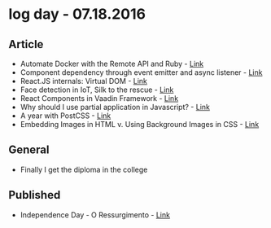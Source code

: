 # log day - 07.18.2016

## Article

- Automate Docker with the Remote API and Ruby - [Link](https://www.sitepoint.com/automate-docker-with-the-remote-api-and-ruby/)
- Component dependency through event emitter and async listener - [Link](https://medium.com/@mgrenier/component-dependency-through-event-emitter-and-async-listener-5dd1ba2893e2#.9oz6alhrx)
- React.JS internals: Virtual DOM - [Link](https://medium.com/@rajikaimal/react-js-internals-virtual-dom-d054347b7f00#.tvu8ew7ry)
- Face detection in IoT, Silk to the rescue - [Link](https://medium.com/@silklabs/face-detection-in-iot-silk-to-the-rescue-d3a9a906a613#.x2o70ha7e)
- React Components in Vaadin Framework - [Link](https://medium.com/@nunogrilopinheiro/react-components-in-vaadin-framework-af6d7a22046b#.orgki3ny4)
- Why should I use partial application in Javascript? - [Link](https://medium.com/@spoike/why-should-i-use-partial-application-in-javascript-d275083b25e4#.tkur6pnat)
- A year with PostCSS - [Link](https://medium.com/@mihaeltomic/a-year-with-postcss-f5c2c7ebe645#.6cgdbda3i)
- Embedding Images in HTML v. Using Background Images in CSS - [Link](https://medium.com/@jaymierosen/embedding-images-in-html-v-using-background-images-in-css-52c627e7d381#.wlf502hs3)


## General

- Finally I get the diploma in the college


## Published

- Independence Day - O Ressurgimento - [Link](http://imhomovies.com.br/opinions/em-cartaz/independence-day-2/)
